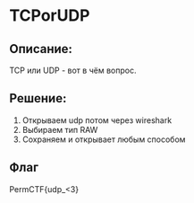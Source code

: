 # TCPorUDP
## Описание:
TCP или UDP - вот в чём вопрос.

## Решение:
1. Открываем udp потом через wireshark
2. Выбираем тип RAW
3. Сохраняем и открывает любым способом

## Флаг 
PermCTF{udp_<3}
